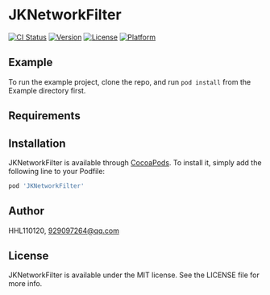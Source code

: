 # JKNetworkFilter

[![CI Status](https://img.shields.io/travis/xindizhiyin2014/JKNetworkFilter.svg?style=flat)](https://travis-ci.org/xindizhiyin2014/JKNetworkFilter)
[![Version](https://img.shields.io/cocoapods/v/JKNetworkFilter.svg?style=flat)](https://cocoapods.org/pods/JKNetworkFilter)
[![License](https://img.shields.io/cocoapods/l/JKNetworkFilter.svg?style=flat)](https://cocoapods.org/pods/JKNetworkFilter)
[![Platform](https://img.shields.io/cocoapods/p/JKNetworkFilter.svg?style=flat)](https://cocoapods.org/pods/JKNetworkFilter)

## Example

To run the example project, clone the repo, and run `pod install` from the Example directory first.

## Requirements

## Installation

JKNetworkFilter is available through [CocoaPods](https://cocoapods.org). To install
it, simply add the following line to your Podfile:

```ruby
pod 'JKNetworkFilter'
```

## Author

HHL110120, 929097264@qq.com

## License

JKNetworkFilter is available under the MIT license. See the LICENSE file for more info.
